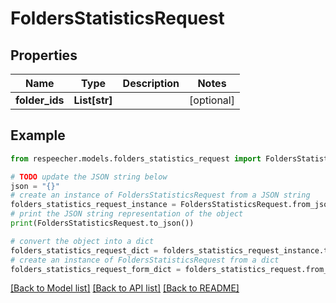 # FoldersStatisticsRequest


## Properties

Name | Type | Description | Notes
------------ | ------------- | ------------- | -------------
**folder_ids** | **List[str]** |  | [optional] 

## Example

```python
from respeecher.models.folders_statistics_request import FoldersStatisticsRequest

# TODO update the JSON string below
json = "{}"
# create an instance of FoldersStatisticsRequest from a JSON string
folders_statistics_request_instance = FoldersStatisticsRequest.from_json(json)
# print the JSON string representation of the object
print(FoldersStatisticsRequest.to_json())

# convert the object into a dict
folders_statistics_request_dict = folders_statistics_request_instance.to_dict()
# create an instance of FoldersStatisticsRequest from a dict
folders_statistics_request_form_dict = folders_statistics_request.from_dict(folders_statistics_request_dict)
```
[[Back to Model list]](../README.md#documentation-for-models) [[Back to API list]](../README.md#documentation-for-api-endpoints) [[Back to README]](../README.md)


